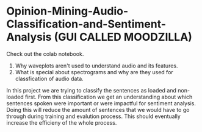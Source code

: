 # Opinion-Mining-Audio-Classification-and-Sentiment-Analysis (GUI CALLED MOODZILLA)
Check out the colab notebook.
1. Why waveplots aren't used to understand audio and its features.
2. What is special about spectrograms and why are they used for classfication of audio data.


In this project we are trying to classify the sentences as loaded and non-loaded first. From this classification we get an understanding about which sentences spoken were important or were impactful for sentiment analysis. Doing this will reduce the amount of sentences that we would have to go through during training and evalution process. This should eventually increase the efficieny of the whole process.
